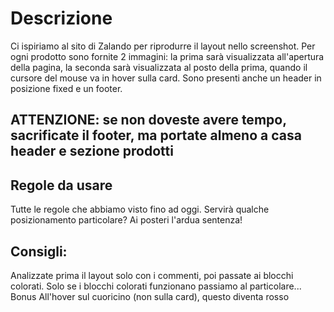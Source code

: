 # Descrizione
Ci ispiriamo al sito di Zalando per riprodurre il layout nello screenshot.
Per ogni prodotto sono fornite 2 immagini: la prima sarà visualizzata all'apertura della pagina, la seconda sarà visualizzata al posto della prima, quando il cursore del mouse va in hover sulla card.
Sono presenti anche un header in posizione fixed e un footer.

## ATTENZIONE: se non doveste avere tempo, sacrificate il footer, ma portate almeno a casa header e sezione prodotti

## Regole da usare

Tutte le regole che abbiamo visto fino ad oggi.
Servirà qualche posizionamento particolare? Ai posteri l'ardua sentenza!

## Consigli:
Analizzate prima il layout solo con i commenti, poi passate ai blocchi colorati.
Solo se i blocchi colorati funzionano passiamo al particolare...
Bonus
All'hover sul cuoricino (non sulla card), questo diventa rosso